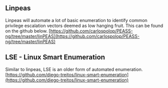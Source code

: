 ## Linpeas 
Linpeas will automate a lot of basic enumeration to identify common privilege escalation vectors deemed as low hanging fruit. This can be found on the github below.
[https://github.com/carlospolop/PEASS-ng/tree/master/linPEAS](https://github.com/carlospolop/PEASS-ng/tree/master/linPEAS)



## LSE - Linux Smart Enumeration
Similar to linpeas, LSE is an older form of automated enumeration. 
[https://github.com/diego-treitos/linux-smart-enumeration](https://github.com/diego-treitos/linux-smart-enumeration)

